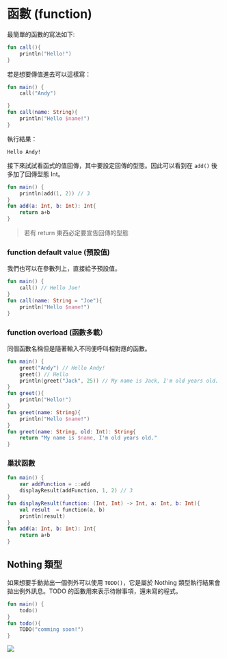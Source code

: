 # 函數 (function)
最簡單的函數的寫法如下:

```kt
fun call(){
    println("Hello!")
}
```

若是想要傳值進去可以這樣寫：

```kt
fun main() {
    call("Andy")

}
fun call(name: String){
    println("Hello $name!")
}
```

執行結果：
```
Hello Andy!
```

接下來試試看函式的值回傳，其中要設定回傳的型態。因此可以看到在 `add()` 後多加了回傳型態 Int。

```kt
fun main() {
    println(add(1, 2)) // 3
}
fun add(a: Int, b: Int): Int{
    return a+b
}
```

> 若有 return 東西必定要宣告回傳的型態

### function default value (預設值)
我們也可以在參數列上，直接給予預設值。

```kt
fun main() {
    call() // Hello Joe!
}
fun call(name: String = "Joe"){
    println("Hello $name!")
}
```

### function overload (函數多載）
同個函數名稱但是隨著輸入不同便呼叫相對應的函數。

```kt
fun main() {
    greet("Andy") // Hello Andy!
    greet() // Hello
    println(greet("Jack", 25)) // My name is Jack, I'm old years old.
}
fun greet(){
    println("Hello!")
}
fun greet(name: String){
    println("Hello $name!")
}
fun greet(name: String, old: Int): String{
    return "My name is $name, I'm old years old."
}
```

### 巢狀函數

```kt
fun main() {
    var addFunction = ::add
    displayResult(addFunction, 1, 2) // 3
}
fun displayResult(function: (Int, Int) -> Int, a: Int, b: Int){
    val result  = function(a, b)
    println(result)
}
fun add(a: Int, b: Int): Int{
    return a+b
}
```

## Nothing 類型
如果想要手動拋出一個例外可以使用 `TODO()`，它是屬於 Nothing 類型執行結果會拋出例外訊息。TODO 的函數用來表示待辦事項，還未寫的程式。

```kt
fun main() {
    todo()
}
fun todo(){
    TODO("comming soon!")
}
```

![](https://i.imgur.com/PVFgjPi.png)